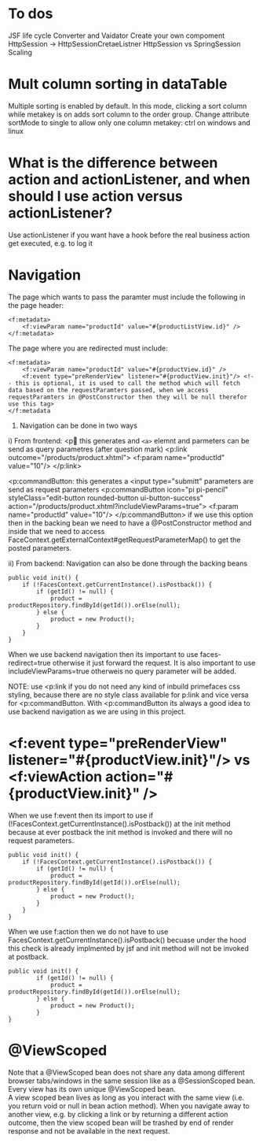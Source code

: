 # To dos
JSF life cycle
Converter and Vaidator
Create your own compoment
HttpSession -> HttpSessionCretaeListner
HttpSession vs SpringSession
Scaling


# Mult column sorting in dataTable
Multiple sorting is enabled by default. In this mode, clicking a sort column while metakey is on adds sort column to the order group. Change attribute sortMode to single to allow only one column
metakey: ctrl on windows and linux

# What is the difference between action and actionListener, and when should I use action versus actionListener?
Use actionListener if you want have a hook before the real business action get executed, e.g. to log it

# Navigation

The page which wants to pass the paramter must include the following in the page header:

    <f:metadata>
        <f:viewParam name="productId" value="#{productListView.id}" />
    </f:metadata>
    
The page where you are redirected must include:

    <f:metadata>
        <f:viewParam name="productId" value="#{productView.id}" />
        <f:event type="preRenderView" listener="#{productView.init}"/> <!-- this is optional, it is used to call the method which will fetch data based on the requestParamters passed, when we access requestParamters in @PostConstructor then they will be null therefor use this tag>
    </f:metadata
    
    
        
1. Navigation can be done in two ways 

i) From frontend:
<p:link: this generates and  ``<a>`` elemnt and parmeters can be send as query parametres (after question mark)
                    <p:link outcome="/products/product.xhtml">
                         <f:param  name="productId" value="10"/>
                    </p:link>                    

<p:commandButton: this generates a <input type="submitt" parameters are send as request parameters 
                    <p:commandButton  icon="pi pi-pencil" styleClass="edit-button rounded-button ui-button-success"
                        action="/products/product.xhtml?includeViewParams=true">
                         <f:param  name="productId" value="10"/>
                    </p:commandButton>
 if we use this option then in the backing bean we need to have a @PostConstructor method and inside that we need to access FaceContext.getExternalContext#getRequestParameterMap() to get the posted parameters.               

ii) From backend: Navigation can also be done through the backing beans

    public void init() {
        if (!FacesContext.getCurrentInstance().isPostback()) {
            if (getId() != null) {
                product = productRepository.findById(getId()).orElse(null);
            } else {
                product = new Product();
            }
        }
    }
    
When we use backend navigation then its important to use faces-redirect=true otherwise it just forward the request. It is also important to use includeViewParams=true otherweis no query parameter will be added.

NOTE: use <p:link if you do not need any kind of inbuild primefaces css styling, because there are no style class available for p:link and vice versa for <p:commandButton. With <p:commandButton its always a good idea to use backend navigation as we are using in this project.


# <f:event type="preRenderView" listener="#{productView.init}"/> vs    <f:viewAction action="#{productView.init}" />
When we use f:event then its import to use if (!FacesContext.getCurrentInstance().isPostback()) at the init method because at ever postback the init method is invoked and there will no request parameters. 

    public void init() {
        if (!FacesContext.getCurrentInstance().isPostback()) {
            if (getId() != null) {
                product = productRepository.findById(getId()).orElse(null);
            } else {
                product = new Product();
            }
        }
    }
    
When we use f:action then we do not have to use FacesContext.getCurrentInstance().isPostback() becuase under the hood this check is already implmented by jsf and init method will not be invoked at postback.

    public void init() {
            if (getId() != null) {
                product = productRepository.findById(getId()).orElse(null);
            } else {
                product = new Product();
            }
    }


# @ViewScoped 
Note that a @ViewScoped bean does not share any data among different browser tabs/windows in the same session like as a @SessionScoped bean. Every view has its own unique @ViewScoped bean.                  
A view scoped bean lives as long as you interact with the same view (i.e. you return void or null in bean action method). When you navigate away to another view, e.g. by clicking a link or by returning a different action outcome, then the view scoped bean will be trashed by end of render response and not be available in the next request.  